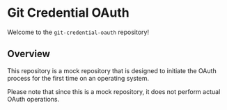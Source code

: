 # Git Credential OAuth

Welcome to the `git-credential-oauth` repository!

## Overview

This repository is a mock repository that is designed to initiate the OAuth process for the first time on an operating system.

Please note that since this is a mock repository, it does not perform actual OAuth operations.
